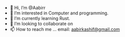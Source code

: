 - 👋 Hi, I’m @Aabirr
- 👀 I’m interested in Computer and programming. 
- 🌱 I’m currently learning Rust.
- 💞️ I’m looking to collaborate on 
- 📫 How to reach me ... email: aabirkashif@gmail.com

<!---
Aabirr/Aabirr is a ✨ special ✨ repository because its `README.md` (this file) appears on your GitHub profile.
You can click the Preview link to take a look at your changes.
--->
